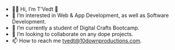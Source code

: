 - 👋🏽 Hi, I’m T'Vedt 🙂
- 👀 I’m interested in Web & App Development, as well as Software Development.
- 🌱 I’m currently a student of Digital Crafts Bootcamp.
- 💞️ I’m looking to collaborate on any dope projects.
- 📫 How to reach me tvedt@10downproductions.com.

<!---
10DownPro/10DownPro is a ✨ special ✨ repository because its `README.md` (this file) appears on your GitHub profile.
You can click the Preview link to take a look at your changes.
--->
